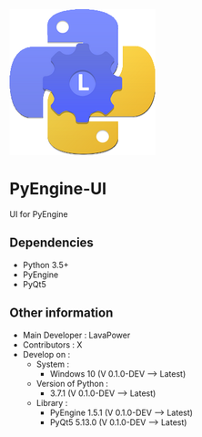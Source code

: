 ![PyEngine logo](pyengine_ui/logo.png "PyEngine logo")

# PyEngine-UI

UI for PyEngine

## Dependencies

- Python 3.5+
- PyEngine
- PyQt5

## Other information

- Main Developer : LavaPower
- Contributors : X
- Develop on :
  - System :
    - Windows 10 (V 0.1.0-DEV --> Latest)
  - Version of Python :
    - 3.7.1 (V 0.1.0-DEV --> Latest)
  - Library :
    - PyEngine 1.5.1 (V 0.1.0-DEV --> Latest)
    - PyQt5 5.13.0 (V 0.1.0-DEV --> Latest)
